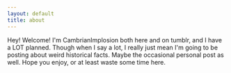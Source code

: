 ```yaml
---
layout: default
title: about
---
```

<span class="body">
Hey! Welcome! I'm CambrianImplosion both here and on tumblr, and I have a LOT planned. Though when I say a lot, I really just mean I'm going to be posting about weird historical facts. Maybe the occasional personal post as well. Hope you enjoy, or at least waste some time here.
